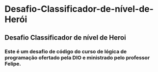 # Desafio-Classificador-de-nível-de-Herói
## Desafio Classificador de nível de Heroi

### Este é um desafio de código do curso de lógica de programação ofertado pela DIO e ministrado pelo professor Felipe.